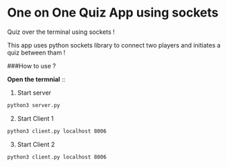 # One on One Quiz App using sockets
Quiz over the terminal using sockets !

This app uses python sockets library to connect two players and initiates a quiz between tham !

###How to use ?

**Open the termnial** ::

1. Start server 
```bash
python3 server.py
 ```
2. Start Client 1
```bash
python3 client.py localhost 8006
 ```
 3. Start Client 2
 ```bash
python3 client.py localhost 8006
 ```